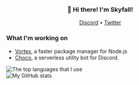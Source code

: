 <h3 align="center">👋 Hi there! I'm Skyfall!</h3>
<p align="center">
  <a href="https://github.com/SkyfallWasTaken/SkyfallWasTaken/blob/main/DISCORD.md">Discord</a> •
  <a href="https://twitter.com/justskyfa1l">Twitter</a>
</p>

### What I'm working on
- [Vortex](https://github.com/vortex-pkg/vortex), a faster package manager for Node.js
- [Choco](https://github.com/SkyfallWasTaken/choco), a serverless utility bot for Discord.

<div>
  <img src="https://github-readme-stats.vercel.app/api/top-langs/?username=skyfallwastaken&theme=tokyonight&layout=compact&hide=vue,css,html,ejs" alt="The top languages that I use"/>
  </div>
  <div><img src="https://github-readme-stats.vercel.app/api?username=skyfallwastaken&show_icons=true&theme=tokyonight&hide_rank=true" alt="My GitHub stats" align="center"/></div>
